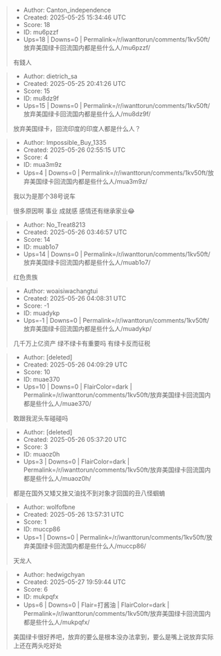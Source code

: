 > - Author: Canton_independence
> - Created: 2025-05-25 15:34:46 UTC
> - Score: 18
> - ID: mu6pzzf
> - Ups=18 | Downs=0 | Permalink=/r/iwanttorun/comments/1kv50ft/放弃美国绿卡回流国内都是些什么人/mu6pzzf/
>
> 有錢人

> - Author: dietrich_sa
> - Created: 2025-05-25 20:41:26 UTC
> - Score: 15
> - ID: mu8dz9f
> - Ups=15 | Downs=0 | Permalink=/r/iwanttorun/comments/1kv50ft/放弃美国绿卡回流国内都是些什么人/mu8dz9f/
>
> 放弃美国绿卡，回流印度的印度人都是什么人？

> - Author: Impossible_Buy_1335
> - Created: 2025-05-26 02:55:15 UTC
> - Score: 4
> - ID: mua3m9z
> - Ups=4 | Downs=0 | Permalink=/r/iwanttorun/comments/1kv50ft/放弃美国绿卡回流国内都是些什么人/mua3m9z/
>
> 我以为是那个38号说车
> 
> 很多原因啊 事业 成就感 感情还有继承家业😂

> - Author: No_Treat8213
> - Created: 2025-05-26 03:46:57 UTC
> - Score: 14
> - ID: muab1o7
> - Ups=14 | Downs=0 | Permalink=/r/iwanttorun/comments/1kv50ft/放弃美国绿卡回流国内都是些什么人/muab1o7/
>
> 红色贵族

> - Author: woaisiwachangtui
> - Created: 2025-05-26 04:08:31 UTC
> - Score: -1
> - ID: muadykp
> - Ups=-1 | Downs=0 | Permalink=/r/iwanttorun/comments/1kv50ft/放弃美国绿卡回流国内都是些什么人/muadykp/
>
> 几千万上亿资产 绿不绿卡有重要吗 有绿卡反而征税

> - Author: [deleted]
> - Created: 2025-05-26 04:09:29 UTC
> - Score: 10
> - ID: muae370
> - Ups=10 | Downs=0 | FlairColor=dark | Permalink=/r/iwanttorun/comments/1kv50ft/放弃美国绿卡回流国内都是些什么人/muae370/
>
> 敢跟我泥头车碰碰吗

> - Author: [deleted]
> - Created: 2025-05-26 05:37:20 UTC
> - Score: 3
> - ID: muaoz0h
> - Ups=3 | Downs=0 | FlairColor=dark | Permalink=/r/iwanttorun/comments/1kv50ft/放弃美国绿卡回流国内都是些什么人/muaoz0h/
>
> 都是在国外又矮又挫又油找不到对象才回国的丑八怪蝈蝻

> - Author: wolfofbne
> - Created: 2025-05-26 13:57:31 UTC
> - Score: 1
> - ID: muccp86
> - Ups=1 | Downs=0 | Permalink=/r/iwanttorun/comments/1kv50ft/放弃美国绿卡回流国内都是些什么人/muccp86/
>
> 天龙人

> - Author: hedwigchyan
> - Created: 2025-05-27 19:59:44 UTC
> - Score: 6
> - ID: mukpqfx
> - Ups=6 | Downs=0 | Flair=打酱油 | FlairColor=dark | Permalink=/r/iwanttorun/comments/1kv50ft/放弃美国绿卡回流国内都是些什么人/mukpqfx/
>
> 美国绿卡很好养吧，放弃的要么是根本没办法拿到，要么是嘴上说放弃实际上还在两头吃好处
